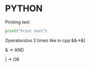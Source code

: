 # PYTHON


Printing text
```py
print("Print text")
```
Operators(no 2 times like in cpp &&->&)

& -> AND

| -> OR


